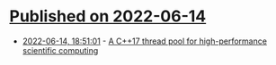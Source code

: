 # [Published on 2022-06-14](index.md)

* [2022-06-14, 18:51:01](https://news.ycombinator.com/item?id=31744160) - [A C++17 thread pool for high-performance scientific computing](https://arxiv.org/abs/2105.00613)
